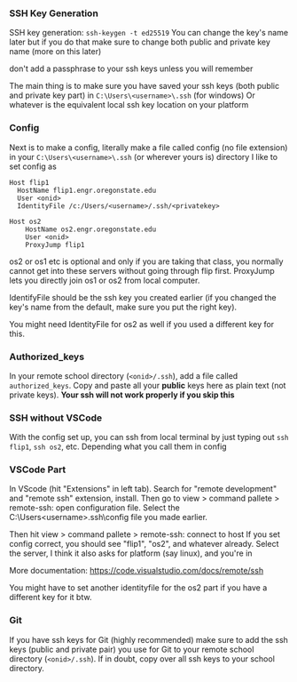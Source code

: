 ### SSH Key Generation

SSH key generation: `ssh-keygen -t ed25519`
You can change the key's name later but if you do that make sure to change both public and private key name (more on this later) 

don't add a passphrase to your ssh keys unless you will remember

The main thing is to make sure you have saved your ssh keys (both public and private key part) in `C:\Users\<username>\.ssh` (for windows) 
Or whatever is the equivalent local ssh key location on your platform

### Config

Next is to make a config, literally make a file called config (no file extension) in your `C:\Users\<username>\.ssh` (or wherever yours is) directory
I like to set config as 

```
Host flip1
  HostName flip1.engr.oregonstate.edu
  User <onid>
  IdentityFile /c:/Users/<username>/.ssh/<privatekey>
  
Host os2
    HostName os2.engr.oregonstate.edu
    User <onid>
    ProxyJump flip1
```

os2 or os1 etc is optional and only if you are taking that class, you normally cannot get into these servers without going through flip first. ProxyJump lets you directly join os1 or os2 from local computer.

IdentifyFile should be the ssh key you created earlier (if you changed the key's name from the default, make sure you put the right key).

You might need IdentityFile for os2 as well if you used a different key for this.

### Authorized_keys
In your remote school directory (`<onid>/.ssh`), add a file called `authorized_keys`. Copy and paste all your **public** keys here as plain text (not private keys). **Your ssh will not work properly if you skip this**

### SSH without VSCode
With the config set up, you can ssh from local terminal by just typing out `ssh flip1`, `ssh os2`, etc. Depending what you call them in config

### VSCode Part

In VScode (hit "Extensions" in left tab). Search for "remote development" and "remote ssh" extension, install. Then go to view > command pallete > remote-ssh: open configuration file. Select the C:\Users\<username>\.ssh\config file you made earlier.

Then hit view > command pallete > remote-ssh: connect to host
If you set config correct, you should see "flip1", "os2", and whatever already.
Select the server, I think it also asks for platform (say linux), and you're in

More documentation:  https://code.visualstudio.com/docs/remote/ssh

You might have to set another identityfile for the os2 part if you have a different key for it btw.

### Git

If you have ssh keys for Git (highly recommended) make sure to add the ssh keys (public and private pair) you use for Git to your remote school directory (`<onid>/.ssh`). If in doubt, copy over all ssh keys to your school directory.
